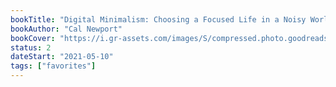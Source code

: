 ```yaml
---
bookTitle: "Digital Minimalism: Choosing a Focused Life in a Noisy World"
bookAuthor: "Cal Newport"
bookCover: "https://i.gr-assets.com/images/S/compressed.photo.goodreads.com/books/1544192667l/43152489.jpg"
status: 2
dateStart: "2021-05-10"
tags: ["favorites"]
---
```

